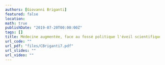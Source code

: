 ```yaml
---
authors: [Giovanni Briganti]
featured: false
location: 
math: true
publishDate: "2019-07-20T00:00:00Z"
tags: []
title: Médecine augmentée, face au fossé politique l'éveil scientifique - Numerikare
url_code: ""
url_pdf: "files/CBriganti7.pdf"
url_slides: ""
url_video: ""
---
```

